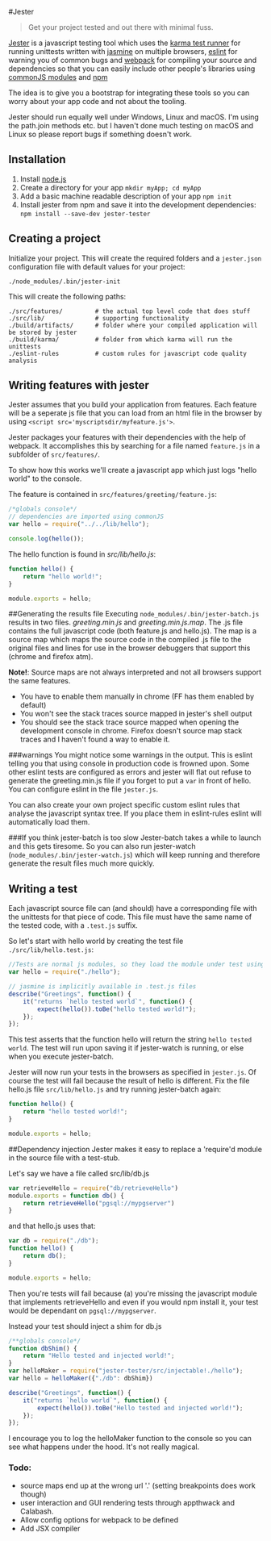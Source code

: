 #Jester

>Get your project tested and out there with minimal fuss.

[Jester](https://www.npmjs.org/package/jester-tester) is a javascript testing
tool which uses the [karma test runner][] for running unittests written with
[jasmine][] on multiple browsers, [eslint][] for warning you of common bugs and
[webpack][] for compiling your source and dependencies so that you can easily
include other people's libraries using [commonJS modules][] and [npm][]

The idea is to give you a bootstrap for integrating these tools so you can worry
about your app code and not about the tooling.

Jester should run equally well under Windows, Linux and macOS. I'm using the
path.join methods etc. but I haven't done much testing on macOS and Linux so
please report bugs if something doesn't work.

## Installation

 1. Install [node.js](http://nodejs.org/download/)
 2. Create a directory for your app `mkdir myApp; cd myApp`
 4. Add a basic machine readable description of your app `npm init`
 5. Install jester from npm and save it into the development dependencies: 
    `npm install --save-dev jester-tester`

## Creating a project

Initialize your project. This will create the required folders and
a `jester.json` configuration file with default values for your project:

    ./node_modules/.bin/jester-init

This will create the following paths:

    ./src/features/         # the actual top level code that does stuff
    ./src/lib/              # supporting functionality
    ./build/artifacts/      # folder where your compiled application will be stored by jester
    ./build/karma/          # folder from which karma will run the unittests
    ./eslint-rules          # custom rules for javascript code quality analysis

## Writing features with jester
Jester assumes that you build your application from features. Each feature will
be a seperate js file that you can load from an html file in the browser by
using `<script src='myscriptsdir/myfeature.js'>`.

Jester packages your features with their dependencies with the help of webpack.
It accomplishes this by searching for a file named `feature.js` in a subfolder
of `src/features/`.

To show how this works we'll create a javascript app which just logs "hello
world" to the console.

The feature is contained in `src/features/greeting/feature.js`:

```javascript
/*globals console*/
// dependencies are imported using commonJS
var hello = require("../../lib/hello");

console.log(hello());
```

The hello function is found in *src/lib/hello.js*:

```javascript
function hello() {
    return "hello world!";
}

module.exports = hello;
```

##Generating the results file
Executing `node_modules/.bin/jester-batch.js` results in two files.
*greeting.min.js* and *greeting.min.js.map*. The .js file contains the full
javascript code (both feature.js and hello.js). The map is a source map which
maps the source code in the compiled .js file to the original files and lines
for use in the browser debuggers that support this (chrome and firefox atm).

**Note!**: Source maps are not always interpreted and not all browsers support
the same features.

 * You have to enable them manually in chrome (FF has them enabled by default)
 * You won't see the stack traces source mapped in jester's shell output
 * You should see the stack trace source mapped when opening the development
   console in chrome. Firefox doesn't source map stack traces and I haven't
   found a way to enable it.

###warnings
You might notice some warnings in the output. This is eslint telling you that
using console in production code is frowned upon. Some other eslint tests are
configured as errors and jester will flat out refuse to generate the
greeting.min.js file if you forget to put a `var` in front of hello. You can
configure eslint in the file `jester.js`.

You can also create your own project specific custom eslint rules that analyse
the javascript syntax tree. If you place them in eslint-rules eslint will
automatically load them.

###If you think jester-batch is too slow
Jester-batch takes a while to launch and this gets tiresome. So you can also run
jester-*w*atch (`node_modules/.bin/jester-watch.js`) which will keep running and
therefore generate the result files much more quickly.

## Writing a test
Each javascript source file can (and should) have a corresponding file with the
unittests for that piece of code. This file must have the same name of the
tested code, with a `.test.js` suffix.

So let's start with hello world by creating the test file
`./src/lib/hello.test.js`:

```javascript
//Tests are normal js modules, so they load the module under test using commonJS
var hello = require("./hello");

// jasmine is implicitly available in .test.js files
describe("Greetings", function() {
    it("returns `hello tested world`", function() {
        expect(hello()).toBe("hello tested world!");
    });
});
```

This test asserts that the function hello will return the string `hello tested world`.
The test will run upon saving it if jester-watch is running, or else when you 
execute jester-batch.

Jester will now run your tests in the browsers as specified in `jester.js`. Of
course the test will fail because the result of hello is different. Fix the file
hello.js file `src/lib/hello.js` and try running jester-batch again:

```javascript
function hello() {
    return "hello tested world!";
}

module.exports = hello;
```

##Dependency injection
Jester makes it easy to replace a 'require'd module in the source file with a
test-stub. 

Let's say we have a file called src/lib/db.js
```javascript
var retrieveHello = require("db/retrieveHello")
module.exports = function db() {
    return retrieveHello("pgsql://mypgserver")
}
```

and that hello.js uses that:
```javascript
var db = require("./db");
function hello() {
    return db();
}

module.exports = hello;
```
Then you're tests will fail because (a) you're missing the javascript module
that implements retrieveHello and even if you would npm install it, your test
would be dependant on `pgsql://mypgserver`.

Instead your test should inject a shim for db.js

```javascript
/**globals console*/
function dbShim() {
    return "Hello tested and injected world!";
}
var helloMaker = require("jester-tester/src/injectable!./hello");
var hello = helloMaker({"./db": dbShim})

describe("Greetings", function() {
    it("returns `hello world`", function() {
        expect(hello()).toBe("Hello tested and injected world!");
    });
});
```
I encourage you to log the helloMaker function to the console so you can see
what happens under the hood. It's not really magical.

[jester-tester npm]: https://www.npmjs.org/package/jester-tester
[commonJS modules]: http://wiki.commonjs.org/wiki/Modules/1.1
[eslint]: https://github.com/eslint/eslint
[karma test runner]: http://karma-runner.github.io/0.10/index.html
[webpack]: https://github.com/webpack/webpack
[jasmine]: http://pivotal.github.io/jasmine/
[npm]: https://www.npmjs.org/doc/cli/npm.html

### Todo:
 * source maps end up at the wrong url '.' (setting breakpoints does work though)
 * user interaction and GUI rendering tests through appthwack and Calabash.
 * Allow config options for webpack to be defined
 * Add JSX compiler